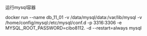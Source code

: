 运行mysql容器

docker run --name db\_11\_01  -v /data/mysql/data:/var/lib/mysql -v /home/config/mysql:/etc/mysql/conf.d  -p 3316:3306  -e MYSQL\_ROOT\_PASSWORD=cibo8112. -d --restart=always mysql

